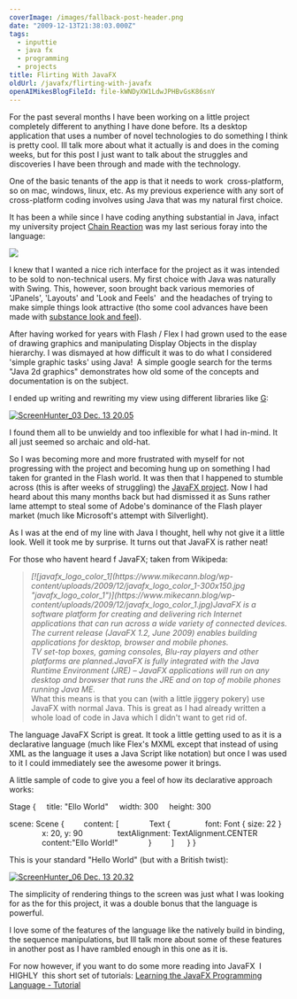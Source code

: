 ```yaml
---
coverImage: /images/fallback-post-header.png
date: "2009-12-13T21:38:03.000Z"
tags:
  - inputtie
  - java fx
  - programming
  - projects
title: Flirting With JavaFX
oldUrl: /javafx/flirting-with-javafx
openAIMikesBlogFileId: file-kWNDyXW1LdwJPHBvGsK86snY
---
```


For the past several months I have been working on a little project completely different to anything I have done before. Its a desktop application that uses a number of novel technologies to do something I think is pretty cool. Ill talk more about what it actually is and does in the coming weeks, but for this post I just want to talk about the struggles and discoveries I have been through and made with the technology.

<!-- more -->

One of the basic tenants of the app is that it needs to work  cross-platform, so on mac, windows, linux, etc. As my previous experience with any sort of cross-platform coding involves using Java that was my natural first choice.

It has been a while since I have coding anything substantial in Java, infact my university project [Chain Reaction](https://www.mikecann.blog/programming/java/chainreaction-binarysource-release/) was my last serious foray into the language:

![](https://www.mikecann.blog/Work/CRImages/CR01.png)

I knew that I wanted a nice rich interface for the project as it was intended to be sold to non-technical users. My first choice with Java was naturally with Swing. This, however, soon brought back various memories of 'JPanels', 'Layouts' and 'Look and Feels'  and the headaches of trying to make simple things look attractive (tho some cool advances have been made with [substance look and feel](https://www.pushing-pixels.org/)).

After having worked for years with Flash / Flex I had grown used to the ease of drawing graphics and manipulating Display Objects in the display hierarchy. I was dismayed at how difficult it was to do what I considered 'simple graphic tasks' using Java!  A simple google search for the terms "Java 2d graphics" demonstrates how old some of the concepts and documentation is on the subject.

I ended up writing and rewriting my view using different libraries like [G](https://geosoft.no/graphics/):

[![ScreenHunter_03 Dec. 13 20.05](https://www.mikecann.blog/wp-content/uploads/2009/12/ScreenHunter_03-Dec.-13-20.05.jpg "ScreenHunter_03 Dec. 13 20.05")](https://www.mikecann.blog/wp-content/uploads/2009/12/ScreenHunter_03-Dec.-13-20.05.jpg)

I found them all to be unwieldy and too inflexible for what I had in-mind. It all just seemed so archaic and old-hat.

So I was becoming more and more frustrated with myself for not progressing with the project and becoming hung up on something I had taken for granted in the Flash world. It was then that I happened to stumble across (this is after weeks of struggling) the [JavaFX project](https://javafx.com/). Now I had heard about this many months back but had dismissed it as Suns rather lame attempt to steal some of Adobe's dominance of the Flash player market (much like Microsoft's attempt with Silverlight).

As I was at the end of my line with Java I thought, hell why not give it a little look. Well it took me by surprise. It turns out that JavaFX is rather neat!

For those who havent heard f JavaFX; taken from Wikipeda:

> <address>[![javafx_logo_color_1](https://www.mikecann.blog/wp-content/uploads/2009/12/javafx_logo_color_1-300x150.jpg "javafx_logo_color_1")](https://www.mikecann.blog/wp-content/uploads/2009/12/javafx_logo_color_1.jpg)JavaFX is a software platform for creating and delivering rich Internet applications that can run across a wide variety of connected devices. The current release (JavaFX 1.2, June 2009) enables building applications for desktop, browser and mobile phones. </address> <address> </address> <address>
>
> </address><address>TV set-top boxes, gaming consoles, Blu-ray players and other platforms are planned.JavaFX is fully integrated with the Java Runtime Environment (JRE) – JavaFX applications will run on any desktop and browser that runs the JRE and on top of mobile phones running Java ME.</address>
> What this means is that you can (with a little jiggery pokery) use JavaFX with normal Java. This is great as I had already written a whole load of code in Java which I didn't want to get rid of.

The language JavaFX Script is great. It took a little getting used to as it is a declarative language (much like Flex's MXML except that instead of using XML as the language it uses a Java Script like notation) but once I was used to it I could immediately see the awesome power it brings.

A little sample of code to give you a feel of how its declarative approach works:

Stage {
    title: "Ello World"
    width: 300
    height: 300

scene: Scene {
        content: [
             Text {
               font: Font { size: 22 }
               x: 20, y: 90
               textAlignment: TextAlignment.CENTER
               content:"Ello World!"
             }
        ]
     }
}

This is your standard "Hello World" (but with a British twist):

[![ScreenHunter_06 Dec. 13 20.32](https://www.mikecann.blog/wp-content/uploads/2009/12/ScreenHunter_06-Dec.-13-20.32.jpg "ScreenHunter_06 Dec. 13 20.32")](https://www.mikecann.blog/wp-content/uploads/2009/12/ScreenHunter_06-Dec.-13-20.32.jpg)

The simplicity of rendering things to the screen was just what I was looking for as the for this project, it was a double bonus that the language is powerful.

I love some of the features of the language like the natively build in binding, the sequence manipulations, but Ill talk more about some of these features in another post as I have rambled enough in this one as it is.

For now however, if you want to do some more reading into JavaFX  I HIGHLY  this short set of tutorials: [Learning the JavaFX Programming Language - Tutorial](https://java.sun.com/javafx/1/tutorials/core/index.html)

<div id="_mcePaste" style="overflow: hidden; position: absolute; left: -10000px; top: 233px; width: 1px; height: 1px;">

**avaFX** is a [software platform](https://en.wikipedia.org/wiki/Software_platform "Software platform") for creating and delivering [rich Internet applications](https://en.wikipedia.org/wiki/Rich_Internet_application "Rich Internet application") that can run across a wide variety of connected devices. The current release (JavaFX 1.2, June 2009) enables building applications for desktop, browser and mobile phones. TV set-top boxes, gaming consoles, [Blu-ray](https://en.wikipedia.org/wiki/Blu-ray "Blu-ray") players and other platforms are planned.

JavaFX is fully integrated with the [Java Runtime Environment](https://en.wikipedia.org/wiki/Java_Runtime_Environment "Java Runtime Environment") (JRE) – JavaFX applications will run on any desktop and browser that runs the JRE and on top of mobile phones running [Java ME](https://en.wikipedia.org/wiki/Java_ME "Java ME").

**JavaFX** is a [software platform](https://en.wikipedia.org/wiki/Software_platform "Software platform") for creating and delivering [rich Internet applications](https://en.wikipedia.org/wiki/Rich_Internet_application "Rich Internet application") that can run across a wide variety of connected devices. The current release (JavaFX 1.2, June 2009) enables building applications for desktop, browser and mobile phones. TV set-top boxes, gaming consoles, [Blu-ray](https://en.wikipedia.org/wiki/Blu-ray "Blu-ray") players and other platforms are planned.

JavaFX is fully integrated with the [Java Runtime Environment](https://en.wikipedia.org/wiki/Java_Runtime_Environment "Java Runtime Environment") (JRE) – JavaFX applications will run on any desktop and browser that runs the JRE and on top of mobile phones running [Java ME](https://en.wikipedia.org/wiki/Java_ME "Java ME").</div>
